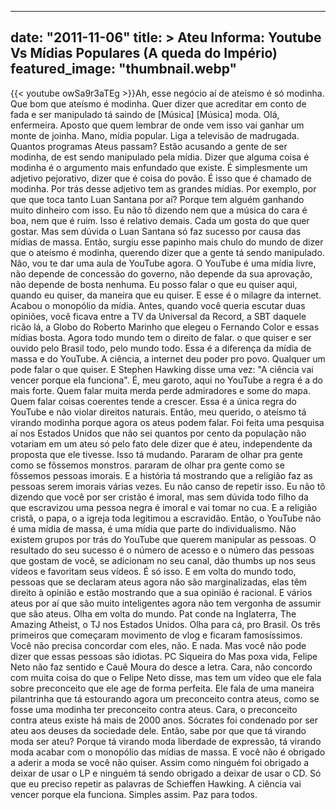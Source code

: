 
---
date: "2011-11-06"
title: > 
    Ateu Informa: Youtube Vs Mídias Populares (A queda do Império)
featured_image: "thumbnail.webp"
---
{{< youtube owSa9r3aTEg >}}Ah, esse negócio aí de ateísmo é só
modinha. Que bom que ateísmo é modinha.
Quer dizer que acreditar em conto de
fada e ser manipulado tá saindo de
[Música]
[Música]
moda. Olá, enfermeira.
Aposto que quem lembrar de onde vem isso
vai ganhar um monte de joinha. Mano,
mídia popular. Liga a televisão de
madrugada. Quantos programas Ateus
passam? Estão acusando a gente de ser
modinha, de est sendo manipulado pela
mídia. Dizer que alguma coisa é modinha
é o argumento mais enfundado que existe.
É simplesmente um adjetivo pejorativo,
dizer que é coisa do povão. É isso que é
chamado de modinha. Por trás desse
adjetivo tem as grandes mídias. Por
exemplo, por que que toca tanto Luan
Santana por aí? Porque tem alguém
ganhando muito dinheiro com isso. Eu não
tô dizendo nem que a música do cara é
boa, nem que é ruim. Isso é relativo
demais. Cada um gosta do que quer
gostar. Mas sem dúvida o Luan Santana só
faz sucesso por causa das mídias de
massa. Então, surgiu esse papinho mais
chulo do mundo de dizer que o ateísmo é
modinha, querendo dizer que a gente tá
sendo manipulado. Não, vou te
dar uma aula de YouTube agora. O YouTube
é uma mídia livre, não depende de
concessão do governo, não depende da sua
aprovação, não depende de bosta nenhuma.
Eu posso falar o que eu quiser aqui,
quando eu quiser, da maneira que eu
quiser. E esse é o milagre da internet.
Acabou o monopólio da mídia. Antes,
quando você queria escutar duas
opiniões, você ficava entre a TV da
Universal da Record, a SBT daquele ricão
lá, a Globo do Roberto Marinho que
elegeu o Fernando Color e essas mídias
bosta. Agora todo mundo tem o direito de
falar. o que quiser e ser ouvido pelo
Brasil todo, pelo mundo todo. Essa é a
diferença da mídia de massa e do
YouTube. A ciência, a internet deu poder
pro povo. Qualquer um pode falar o que
quiser. E Stephen Hawking disse uma vez:
"A ciência vai vencer porque ela
funciona". É, meu garoto, aqui no
YouTube a regra é a do mais forte. Quem
falar muita merda perde admiradores e
some do mapa. Quem falar coisas
coerentes tende a crescer. Essa é a
única regra do YouTube e não violar
direitos naturais. Então, meu querido, o
ateísmo tá virando modinha porque agora
os ateus podem falar. Foi feita uma
pesquisa aí nos Estados Unidos que não
sei quantos por cento da população não
votariam em um ateu só pelo fato dele
dizer que é ateu, independente da
proposta que ele
tivesse. Isso tá mudando. Pararam de
olhar pra gente como se fôssemos
monstros. pararam de olhar pra gente
como se fôssemos pessoas imorais. E a
história tá mostrando que a religião faz
as pessoas serem imorais várias vezes.
Eu não canso de repetir isso. Eu não tô
dizendo que você por ser cristão é
imoral, mas sem dúvida todo filho da
 que escravizou uma pessoa negra é
imoral e vai tomar no
cua. E a religião cristã, o papa, o
 a igreja toda legitimou a
escravidão. Então, o YouTube não é uma
mídia de massa, é uma mídia que parte do
individualismo. Não existem grupos por
trás do YouTube que querem manipular as
pessoas. O resultado do seu sucesso é o
número de acesso e o número das pessoas
que gostam de você, se adicionam no seu
canal, dão thumbs up nos seus vídeos e
favoritam seus vídeos. É só isso. E em
volta do mundo todo, pessoas que se
declaram ateus agora não são
marginalizadas, elas têm direito à
opinião e estão mostrando que a sua
opinião é racional. E vários ateus por
aí que são muito inteligentes agora não
tem vergonha de assumir que são ateus.
Olha em volta do mundo. Pat conde na
Inglaterra, The Amazing Atheist, o TJ
nos Estados Unidos. Olha para cá, pro
Brasil. Os três primeiros que começaram
movimento de vlog e ficaram
famosíssimos. Você não precisa concordar
com eles, não. E nada. Mas você não pode
dizer que essas pessoas são idiotas. PC
Siqueira do Mas poxa vida, Felipe Neto
não faz sentido e Cauê Moura do desce a
letra. Cara, não concordo com muita
coisa do que o Felipe Neto disse, mas
tem um vídeo que ele fala sobre
preconceito que ele age de forma
perfeita. Ele fala de uma maneira
pilantrinha que tá estourando agora um
preconceito contra ateus, como se fosse
uma modinha ter preconceito contra
ateus. Cara, o preconceito contra ateus
existe há mais de 2000 anos. Sócrates
foi condenado por ser ateu aos deuses da
sociedade dele. Então, sabe por que que
tá virando moda ser ateu? Porque tá
virando moda liberdade de expressão, tá
virando moda acabar com o monopólio das
mídias de massa. E você não é obrigado a
aderir a moda se você não quiser. Assim
como ninguém foi obrigado a deixar de
usar o LP e ninguém tá sendo obrigado a
deixar de usar o CD. Só que eu preciso
repetir as palavras de Schieffen
Hawking. A ciência vai vencer porque ela
funciona. Simples
assim. Paz para todos.